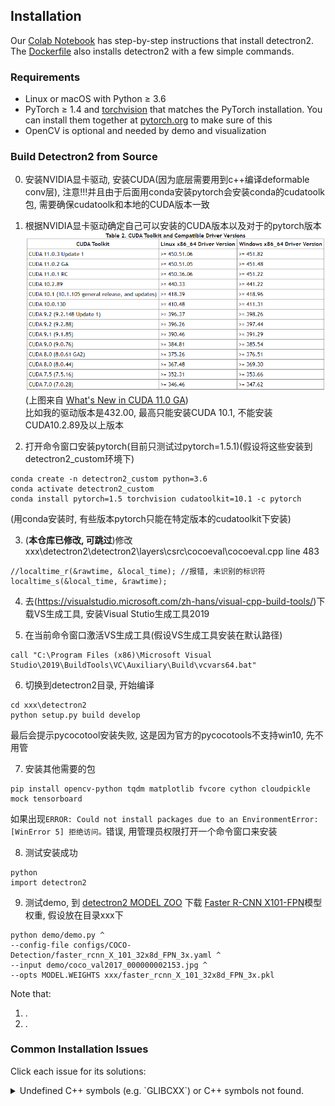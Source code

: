 ## Installation

Our [Colab Notebook](https://colab.research.google.com/drive/16jcaJoc6bCFAQ96jDe2HwtXj7BMD_-m5)
has step-by-step instructions that install detectron2.
The [Dockerfile](docker)
also installs detectron2 with a few simple commands.

### Requirements
- Linux or macOS with Python ≥ 3.6
- PyTorch ≥ 1.4 and [torchvision](https://github.com/pytorch/vision/) that matches the PyTorch installation.
  You can install them together at [pytorch.org](https://pytorch.org) to make sure of this
- OpenCV is optional and needed by demo and visualization


### Build Detectron2 from Source
0. 安装NVIDIA显卡驱动, 安装CUDA(因为底层需要用到c++编译deformable conv层), 注意!!!并且由于后面用conda安装pytorch会安装conda的cudatoolk包, 需要确保cudatoolk和本地的CUDA版本一致

1. 根据NVIDIA显卡驱动确定自己可以安装的CUDA版本以及对于的pytorch版本
   <img src="introduce_materials/cuda_version.png" width="800" >  
   (上图来自 [What's New in CUDA 11.0 GA](https://docs.nvidia.com/cuda/cuda-toolkit-release-notes/index.html#cuda-whats-new))  
   比如我的驱动版本是432.00, 最高只能安装CUDA 10.1, 不能安装CUDA10.2.89及以上版本


2. 打开命令窗口安装pytorch(目前只测试过pytorch=1.5.1)(假设将这些安装到detectron2_custom环境下)
```
conda create -n detectron2_custom python=3.6
conda activate detectron2_custom
conda install pytorch=1.5 torchvision cudatoolkit=10.1 -c pytorch
```  
   (用conda安装时, 有些版本pytorch只能在特定版本的cudatoolkit下安装)


3. (**本仓库已修改, 可跳过**)修改xxx\detectron2\detectron2\layers\csrc\cocoeval\cocoeval.cpp line 483
```
//localtime_r(&rawtime, &local_time); //报错, 未识别的标识符
localtime_s(&local_time, &rawtime);
```


4. 去(https://visualstudio.microsoft.com/zh-hans/visual-cpp-build-tools/)下载VS生成工具, 安装Visual Stutio生成工具2019


5. 在当前命令窗口激活VS生成工具(假设VS生成工具安装在默认路径)
```
call "C:\Program Files (x86)\Microsoft Visual Studio\2019\BuildTools\VC\Auxiliary\Build\vcvars64.bat"
```


6. 切换到detectron2目录, 开始编译
```
cd xxx\detectron2
python setup.py build develop
```  
   最后会提示pycocotool安装失败, 这是因为官方的pycocotools不支持win10, 先不用管


7. 安装其他需要的包
```
pip install opencv-python tqdm matplotlib fvcore cython cloudpickle mock tensorboard
```  
   如果出现`ERROR: Could not install packages due to an EnvironmentError: [WinError 5] 拒绝访问。`错误, 用管理员权限打开一个命令窗口来安装


8. 测试安装成功
```
python
import detectron2
```


9. 测试demo, 到 [detectron2 MODEL ZOO](https://github.com/facebookresearch/detectron2/blob/master/MODEL_ZOO.md) 下载 [Faster R-CNN X101-FPN](https://dl.fbaipublicfiles.com/detectron2/COCO-Detection/faster_rcnn_X_101_32x8d_FPN_3x/139173657/model_final_68b088.pkl)模型权重, 假设放在目录xxx下
```
python demo/demo.py ^
--config-file configs/COCO-Detection/faster_rcnn_X_101_32x8d_FPN_3x.yaml ^
--input demo/coco_val2017_000000002153.jpg ^
--opts MODEL.WEIGHTS xxx/faster_rcnn_X_101_32x8d_FPN_3x.pkl
```



Note that:
1. .
2. .

### Common Installation Issues

Click each issue for its solutions:

<details>
<summary>
Undefined C++ symbols (e.g. `GLIBCXX`) or C++ symbols not found.
</summary>
<br/>
Usually it's because the library is compiled with a newer C++ compiler but run with an old C++ runtime.

This often happens with old anaconda.
Try `conda update libgcc`. Then rebuild detectron2.

The fundamental solution is to run the code with proper C++ runtime.
One way is to use `LD_PRELOAD=/path/to/libstdc++.so`.

</details>
